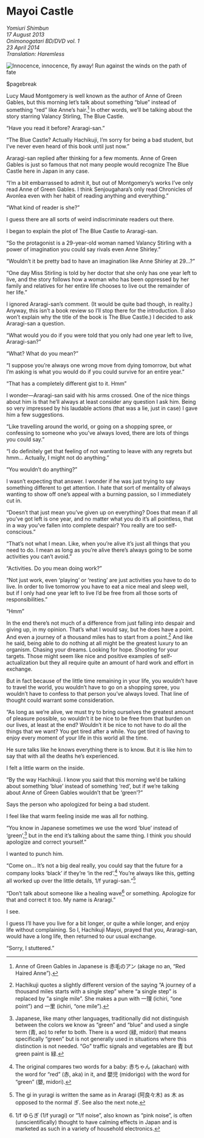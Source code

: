 # Mayoi Castle

_Yomiuri Shimbun_  
_17 August 2013_  
_Onimonogatari BD/DVD vol. 1_  
_23 April 2014_  
_Translation: Haremless_

![_Innocence, innocence, fly away![^1]_  
_Run against the winds on the path of fate_](13_mayoi_castle.jpg)

$pagebreak

Lucy Maud Montgomery is well known as the author of Anne of Green Gables, but this morning let’s talk about something “blue” instead of something “red” like Anne’s hair.[^2] In other words, we’ll be talking about the story starring Valancy Stirling, The Blue Castle.

“Have you read it before? Araragi-san.”

“The Blue Castle? Actually Hachikuji, I’m sorry for being a bad student, but I’ve never even heard of this book until just now.”

Araragi-san replied after thinking for a few moments. Anne of Green Gables is just so famous that not many people would recognize The Blue Castle here in Japan in any case.

“I’m a bit embarrassed to admit it, but out of Montgomery’s works I’ve only read Anne of Green Gables. I think Senjougahara’s only read Chronicles of Avonlea even with her habit of reading anything and everything.”

“What kind of reader is she?”

I guess there are all sorts of weird indiscriminate readers out there.

I began to explain the plot of The Blue Castle to Araragi-san.

“So the protagonist is a 29-year-old woman named Valancy Stirling with a power of imagination you could say rivals even Anne Shirley.”

“Wouldn’t it be pretty bad to have an imagination like Anne Shirley at 29…?”

“One day Miss Stirling is told by her doctor that she only has one year left to live, and the story follows how a woman who has been oppressed by her family and relatives for her entire life chooses to live out the remainder of her life.”

I ignored Araragi-san’s comment. (It would be quite bad though, in reality.) Anyway, this isn’t a book review so I’ll stop there for the introduction. (I also won’t explain why the title of the book is The Blue Castle.) I decided to ask Araragi-san a question.

“What would you do if you were told that you only had one year left to live, Araragi-san?”

“What? What do you mean?”

“I suppose you’re always one wrong move from dying tomorrow, but what I’m asking is what you would do if you could survive for an entire year.”

“That has a completely different gist to it. Hmm”

I wonder—Araragi-san said with his arms crossed. One of the nice things about him is that he’ll always at least consider any question I ask him. Being so very impressed by his laudable actions (that was a lie, just in case) I gave him a few suggestions.

“Like travelling around the world, or going on a shopping spree, or confessing to someone who you’ve always loved, there are lots of things you could say.”

“I do definitely get that feeling of not wanting to leave with any regrets but hmm… Actually, I might not do anything.”

“You wouldn’t do anything?”

I wasn’t expecting that answer. I wonder if he was just trying to say something different to get attention. I hate that sort of mentality of always wanting to show off one’s appeal with a burning passion, so I immediately cut in.

“Doesn’t that just mean you’ve given up on everything? Does that mean if all you’ve got left is one year, and no matter what you do it’s all pointless, that in a way you’ve fallen into complete despair? You really are too self-conscious.”

“That’s not what I mean. Like, when you’re alive it’s just all things that you need to do. I mean as long as you’re alive there’s always going to be some activities you can’t avoid.”

“Activities. Do you mean doing work?”

“Not just work, even ‘playing’ or ‘resting’ are just activities you have to do to live. In order to live tomorrow you have to eat a nice meal and sleep well, but if I only had one year left to live I’d be free from all those sorts of responsibilities.”

“Hmm”

In the end there’s not much of a difference from just falling into despair and giving up, in my opinion. That’s what I would say, but he does have a point. And even a journey of a thousand miles has to start from a point.[^3] And like he said, being able to do nothing at all might be the greatest luxury to an organism. Chasing your dreams. Looking for hope. Shooting for your targets. Those might seem like nice and positive examples of self-actualization but they all require quite an amount of hard work and effort in exchange.

But in fact because of the little time remaining in your life, you wouldn’t have to travel the world, you wouldn’t have to go on a shopping spree, you wouldn’t have to confess to that person you’ve always loved. That line of thought could warrant some consideration.

“As long as we’re alive, we must try to bring ourselves the greatest amount of pleasure possible, so wouldn’t it be nice to be free from that burden on our lives, at least at the end? Wouldn’t it be nice to not have to do all the things that we want? You get tired after a while. You get tired of having to enjoy every moment of your life in this world all the time.

He sure talks like he knows everything there is to know. But it is like him to say that with all the deaths he’s experienced.

I felt a little warm on the inside.

“By the way Hachikuji. I know you said that this morning we’d be talking about something ‘blue’ instead of something ‘red’, but if we’re talking about Anne of Green Gables wouldn’t that be ‘green’?”

Says the person who apologized for being a bad student.

I feel like that warm feeling inside me was all for nothing.

“You know in Japanese sometimes we use the word ‘blue’ instead of ‘green’,[^4] but in the end it’s talking about the same thing. I think you should apologize and correct yourself.”

I wanted to punch him.

“Come on… It’s not a big deal really, you could say that the future for a company looks ‘black’ if they’re ‘in the red’.[^5] You’re always like this, getting all worked up over the little details, 1/f yuragi-san.”[^6]

“Don’t talk about someone like a healing wave[^7] or something. Apologize for that and correct it too. My name is Araragi.”

I see.

I guess I’ll have you live for a bit longer, or quite a while longer, and enjoy life without complaining. So I, Hachikuji Mayoi, prayed that you, Araragi-san, would have a long life, then returned to our usual exchange.

“Sorry, I stuttered.”

[^1]: Play on the popular saying “Pain, pain, fly away” that parents say to little kids, with “pain” (いたいの, itai no) replaced with “innocence” (いたいけ, itaike).

[^2]: Anne of Green Gables in Japanese is 赤毛のアン (akage no an, “Red Haired Anne”).

[^3]: Hachikuji quotes a slightly different version of the saying “A journey of a thousand miles starts with a single step” where “a single step” is replaced by “a single mile”. She makes a pun with 一理 (ichiri, “one point”) and 一里 (ichiri, “one mile”).

[^4]: Japanese, like many other languages, traditionally did not distinguish between the colors we know as “green” and “blue” and used a single term (青, ao) to refer to both. There is a word (緑, midori) that means specifically “green” but is not generally used in situations where this distinction is not needed. “Go” traffic signals and vegetables are 青 but green paint is 緑.

[^5]: The original compares two words for a baby: 赤ちゃん (akachan) with the word for “red” (赤, aka) in it, and 嬰児 (midorigo) with the word for “green” (嬰, midori).

[^6]: The gi in yuragi is written the same as in Araragi (阿良々木) as 木 as opposed to the normal ぎ. See also the next note.

[^7]: 1/f ゆらぎ (1/f yuragi) or “1/f noise”, also known as “pink noise”, is often (unscientifically) thought to have calming effects in Japan and is marketed as such in a variety of household electronics.